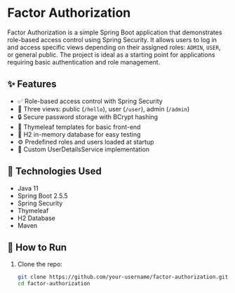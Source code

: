 # Factor Authorization

Factor Authorization is a simple Spring Boot application that demonstrates role-based access control using Spring Security. It allows users to log in and access specific views depending on their assigned roles: `ADMIN`, `USER`, or general public. The project is ideal as a starting point for applications requiring basic authentication and role management.

## ✨ Features

- ✅ Role-based access control with Spring Security
- 👥 Three views: public (`/hello`), user (`/user`), admin (`/admin`)
- 🔒 Secure password storage with BCrypt hashing
- 📄 Thymeleaf templates for basic front-end
- 🧪 H2 in-memory database for easy testing
- ⚙️ Predefined roles and users loaded at startup
- 🔐 Custom UserDetailsService implementation

## 🔧 Technologies Used

- Java 11
- Spring Boot 2.5.5
- Spring Security
- Thymeleaf
- H2 Database
- Maven

## 🚀 How to Run

1. Clone the repo:
   ```bash
   git clone https://github.com/your-username/factor-authorization.git
   cd factor-authorization
